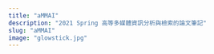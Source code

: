 ```yaml
---
title: "aMMAI"
description: "2021 Spring 高等多媒體資訊分析與檢索的論文筆記"
slug: "aMMAI"
image: "glowstick.jpg"
---
```

